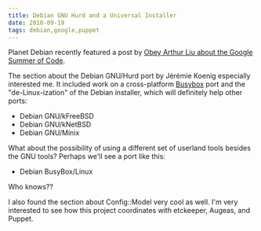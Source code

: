 ```yaml
---
title: Debian GNU Hurd and a Universal Installer
date: 2010-09-19
tags: debian,google,puppet
---
```

Planet Debian recently featured a post by <a href="http://www.milliways.fr/2010/09/19/google-summer-of-code-2010-debian-report/" rel="nofollow">Obey Arthur Liu about the Google Summer of Code</a>.

The section about the Debian GNU/Hurd port by Jérémie Koenig especially interested me. It included work on a cross-platform [Busybox](http://www.docunext.com/) port and the "de-Linux-ization" of the Debian installer, which will definitely help other ports:

* Debian GNU/kFreeBSD
* Debian GNU/kNetBSD
* Debian GNU/Minix

What about the possibility of using a different set of userland tools besides the GNU tools? Perhaps we'll see a port like this:

* Debian BusyBox/Linux

Who knows??

I also found the section about Config::Model very cool as well. I'm very interested to see how this project coordinates with etckeeper, Augeas, and Puppet.

